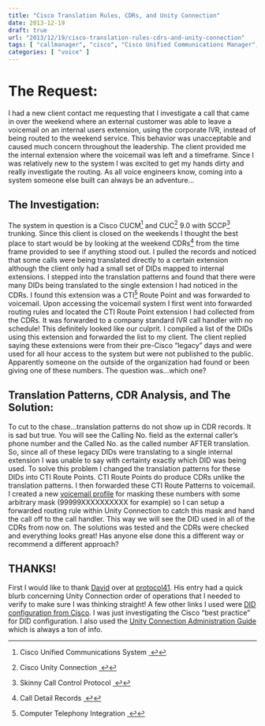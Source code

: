 ```yaml
---
title: "Cisco Translation Rules, CDRs, and Unity Connection"
date: 2013-12-19
draft: true
url: "2013/12/19/cisco-translation-rules-cdrs-and-unity-connection"
tags: [ "callmanager", "cisco", "Cisco Unified Communications Manager", "troubleshooting", "Unity Connection", "voice", "voip" ]
categories: [ "voice" ]
---
```


# The Request:

I had a new client contact me requesting that I investigate a call that came in over the weekend where an external customer was able to leave a voicemail on an internal users extension, using the corporate IVR, instead of being routed to the weekend service. This behavior was unacceptable and caused much concern throughout the leadership. The client provided me the internal extension where the voicemail was left and a timeframe. Since I was relatively new to the system I was excited to get my hands dirty and really investigate the routing. As all voice engineers know, coming into a system someone else built can always be an adventure…

## The Investigation:

The system in question is a Cisco CUCM[^1] and CUC[^2] 9.0 with SCCP[^3] trunking. Since this client is closed on the weekends I thought the best place to start would be by looking at the weekend CDRs[^4] from the time frame provided to see if anything stood out. I pulled the records and noticed that some calls were being translated directly to a certain extension although the client only had a small set of DIDs mapped to internal extensions. I stepped into the translation patterns and found that there were many DIDs being translated to the single extension I had noticed in the CDRs. I found this extension was a CTI[^5] Route Point and was forwarded to voicemail. Upon accessing the voicemail system I first went into forwarded routing rules and located the CTI Route Point extension I had collected from the CDRs. It was forwarded to a company standard IVR call handler with no schedule! This definitely looked like our culprit. I compiled a list of the DIDs using this extension and forwarded the list to my client. The client replied saying these extensions were from their pre-Cisco “legacy” days and were used for all hour access to the system but were not published to the public. Apparently someone on the outside of the organization had found or been giving one of these numbers. The question was…which one?

## Translation Patterns, CDR Analysis, and The Solution:

To cut to the chase…translation patterns do not show up in CDR records. It is sad but true. You will see the Calling No. field as the external caller’s phone number and the Called No. as the called number AFTER translation. So, since all of these legacy DIDs were translating to a single internal extension I was unable to say with certainty exactly which DID was being used. To solve this problem I changed the translation patterns for these DIDs into CTI Route Points. CTI Route Points do produce CDRs unlike the translation patterns. I then forwarded these CTI Route Patterns to voicemail. I created a new [voicemail profile](http://www.cisco.com/en/US/docs/voice_ip_comm/cucm/admin/7_1_2/ccmcfg/b05vmprf.html) for masking these numbers with some arbitrary mask (99999XXXXXXXXXX for example) so I can setup a forwarded routing rule within Unity Connection to catch this mask and hand the call off to the call handler. This way we will see the DID used in all of the CDRs from now on. The solutions was tested and the CDRs were checked and everything looks great! Has anyone else done this a different way or recommend a different approach?

## THANKS!

First I would like to thank [David](http://protocol41.wordpress.com/about/) over at [protocol41](http://protocol41.wordpress.com/2013/04/23/call-routing-rules/). His entry had a quick blurb concerning Unity Connection order of operations that I needed to verify to make sure I was thinking straight! A few other links I used were [DID configuration from Cisco](http://www.cisco.com/en/US/tech/tk652/tk653/technologies_tech_note09186a00801c43f6.shtml). I was just investigating the Cisco “best practice” for DID configuration. I also used the [Unity Connection Administration Guide](http://www.cisco.com/en/US/docs/voice_ip_comm/connection/9x/administration/guide/9xcucsag090.pdf) which is always a ton of info.


[^1]: Cisco Unified Communications System [ ↩](1 "return to article")
[^2]: Cisco Unity Connection [ ↩](2 "return to article")
[^3]: Skinny Call Control Protocol [ ↩](3 "return to article")
[^4]: Call Detail Records [ ↩](4 "return to article")
[^5]: Computer Telephony Integration [ ↩](5 "return to article")